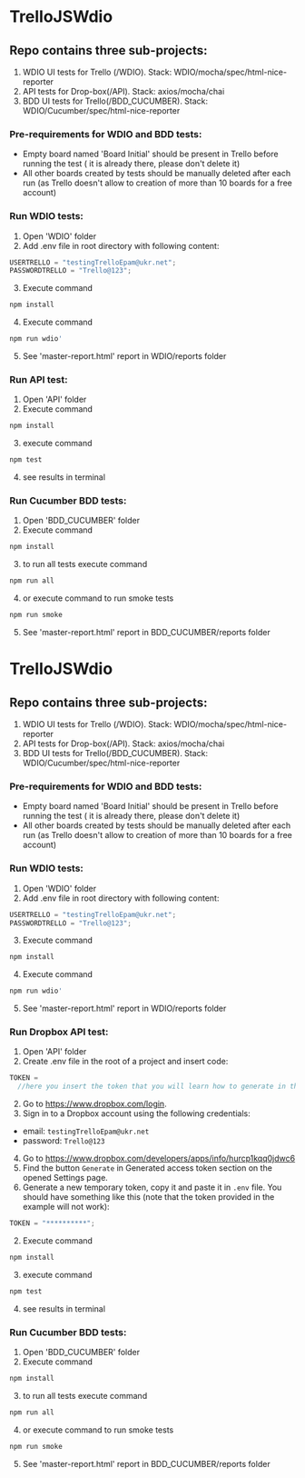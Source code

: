 # TrelloJSWdio

<h2> Repo contains three sub-projects:</h2>

1. WDIO UI tests for Trello (/WDIO). Stack: WDIO/mocha/spec/html-nice-reporter
2. API tests for Drop-box(/API). Stack: axios/mocha/chai
3. BDD UI tests for Trello(/BDD_CUCUMBER). Stack: WDIO/Cucumber/spec/html-nice-reporter

<h3>Pre-requirements for WDIO and BDD tests:</h3>

- Empty board named 'Board Initial' should be present in Trello before running the test ( it is already there, please don't delete it)
- All other boards created by tests should be manually deleted after each run (as Trello doesn't allow to creation of more than 10 boards for a free account)

<h3>Run WDIO tests:</h3>

1. Open 'WDIO' folder
2. Add .env file in root directory with following content:

```javascript
USERTRELLO = "testingTrelloEpam@ukr.net";
PASSWORDTRELLO = "Trello@123";
```

3. Execute command

```bash
npm install
```

4. Execute command

```bash
npm run wdio'
```

5. See 'master-report.html' report in WDIO/reports folder

<h3>Run API test:</h3>

1. Open 'API' folder
2. Execute command

```bash
npm install
```

3. execute command

```bash
npm test
```

4. see results in terminal

<h3>Run Cucumber BDD tests:</h3>

1. Open 'BDD_CUCUMBER' folder
2. Execute command

```bash
npm install
```

3.  to run all tests execute command

```bash
npm run all
```

4. or execute command to run smoke tests

```bash
npm run smoke
```

5. See 'master-report.html' report in BDD_CUCUMBER/reports folder

# TrelloJSWdio

<h2> Repo contains three sub-projects:</h2>

1. WDIO UI tests for Trello (/WDIO). Stack: WDIO/mocha/spec/html-nice-reporter
2. API tests for Drop-box(/API). Stack: axios/mocha/chai
3. BDD UI tests for Trello(/BDD_CUCUMBER). Stack: WDIO/Cucumber/spec/html-nice-reporter

<h3>Pre-requirements for WDIO and BDD tests:</h3>

- Empty board named 'Board Initial' should be present in Trello before running the test ( it is already there, please don't delete it)
- All other boards created by tests should be manually deleted after each run (as Trello doesn't allow to creation of more than 10 boards for a free account)

<h3>Run WDIO tests:</h3>

1. Open 'WDIO' folder
2. Add .env file in root directory with following content:

```javascript
USERTRELLO = "testingTrelloEpam@ukr.net";
PASSWORDTRELLO = "Trello@123";
```

3. Execute command

```bash
npm install
```

4. Execute command

```bash
npm run wdio'
```

5. See 'master-report.html' report in WDIO/reports folder

<h3>Run Dropbox API test:</h3>

1. Open 'API' folder
2. Create .env file in the root of a project and insert code:

```javascript
TOKEN =
  //here you insert the token that you will learn how to generate in the next steps;
```

2. Go to https://www.dropbox.com/login.
3. Sign in to a Dropbox account using the following credentials:

- email: `testingTrelloEpam@ukr.net`
- password: `Trello@123`

4. Go to https://www.dropbox.com/developers/apps/info/hurcp1kqq0jdwc6
5. Find the button `Generate` in Generated access token section on the opened Settings page.
6. Generate a new temporary token, copy it and paste it in `.env` file. You should have something like this (note that the token provided in the example will not work):

```javascript
TOKEN = "**********";
```

2. Execute command

```bash
npm install
```

3. execute command

```bash
npm test
```

4. see results in terminal

<h3>Run Cucumber BDD tests:</h3>

1. Open 'BDD_CUCUMBER' folder
2. Execute command

```bash
npm install
```

3.  to run all tests execute command

```bash
npm run all
```

4. or execute command to run smoke tests

```bash
npm run smoke
```

5. See 'master-report.html' report in BDD_CUCUMBER/reports folder

